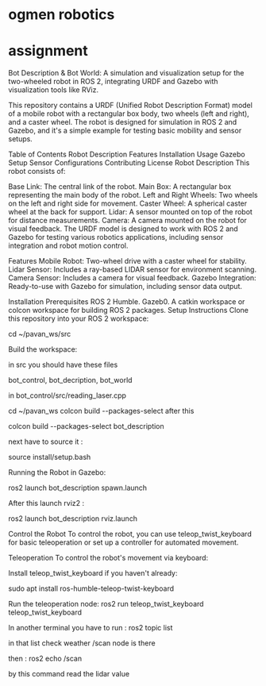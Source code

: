 # ogmen robotics
#  assignment

Bot Description & Bot World: A simulation and visualization setup for the two-wheeled robot in ROS 2, integrating URDF and Gazebo with visualization tools like RViz.

This repository contains a URDF (Unified Robot Description Format) model of a mobile robot with a rectangular box body, two wheels (left and right), and a caster wheel. The robot is designed for simulation in ROS 2 and Gazebo, and it's a simple example for testing basic mobility and sensor setups.

Table of Contents
Robot Description
Features
Installation
Usage
Gazebo Setup
Sensor Configurations
Contributing
License
Robot Description
This robot consists of:

Base Link: The central link of the robot.
Main Box: A rectangular box representing the main body of the robot.
Left and Right Wheels: Two wheels on the left and right side for movement.
Caster Wheel: A spherical caster wheel at the back for support.
Lidar: A sensor mounted on top of the robot for distance measurements.
Camera: A camera mounted on the robot for visual feedback.
The URDF model is designed to work with ROS 2 and Gazebo for testing various robotics applications, including sensor integration and robot motion control.

Features
Mobile Robot: Two-wheel drive with a caster wheel for stability.
Lidar Sensor: Includes a ray-based LIDAR sensor for environment scanning.
Camera Sensor: Includes a camera for visual feedback.
Gazebo Integration: Ready-to-use with Gazebo for simulation, including sensor data output.

Installation
Prerequisites
ROS 2 Humble.
Gazeb0.
A catkin workspace or colcon workspace for building ROS 2 packages.
Setup Instructions
Clone this repository into your ROS 2 workspace:


cd ~/pavan_ws/src

Build the workspace:

in src you should have these files

bot_control, bot_decription, bot_world

in bot_control/src/reading_laser.cpp

cd ~/pavan_ws
colcon build --packages-select
after this

colcon build --packages-select bot_description

next have to source it :

source install/setup.bash

Running the Robot in Gazebo:

ros2 launch bot_description spawn.launch

After this launch rviz2 :

ros2 launch bot_description rviz.launch

Control the Robot
To control the robot, you can use teleop_twist_keyboard for basic teleoperation or set up a controller for automated movement.

Teleoperation
To control the robot's movement via keyboard:

Install teleop_twist_keyboard if you haven't already:

sudo apt install ros-humble-teleop-twist-keyboard

Run the teleoperation node:
ros2 run teleop_twist_keyboard teleop_twist_keyboard

In another terminal you have to run : ros2 topic list

in that list check weather /scan node is there

then : ros2 echo /scan 

by this command read the lidar value
